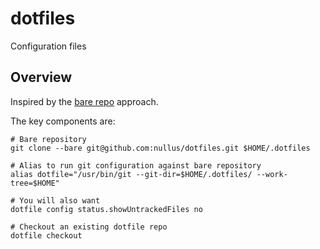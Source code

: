 # dotfiles

Configuration files

## Overview

Inspired by the [bare repo](https://developer.atlassian.com/blog/2016/02/best-way-to-store-dotfiles-git-bare-repo/) approach.

The key components are:

    # Bare repository
    git clone --bare git@github.com:nullus/dotfiles.git $HOME/.dotfiles
    
    # Alias to run git configuration against bare repository
    alias dotfile="/usr/bin/git --git-dir=$HOME/.dotfiles/ --work-tree=$HOME"

    # You will also want
    dotfile config status.showUntrackedFiles no

    # Checkout an existing dotfile repo
    dotfile checkout
